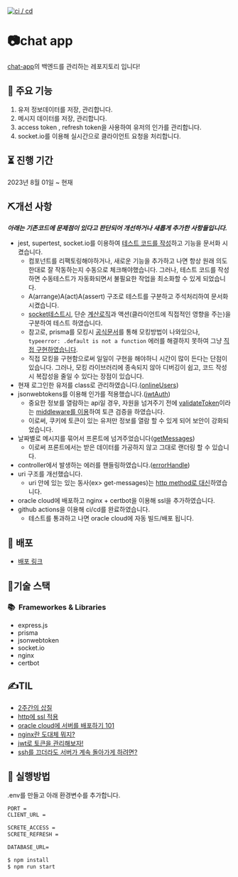 [![ci / cd](https://github.com/YeonghunKO/chat-app-server/actions/workflows/action.yml/badge.svg)](https://github.com/YeonghunKO/chat-app-server/actions/workflows/action.yml)

# 📷chat app

[chat-app](https://github.com/YeonghunKO/chat-app-client/tree/main)의 백엔드를 관리하는 레포지토리 입니다!

## 📢 주요 기능

1. 유저 정보데이터를 저장, 관리합니다.
2. 메시지 데이터를 저장, 관리합니다.
3. access token , refresh token을 사용하여 유저의 인가를 관리합니다.
4. socket.io를 이용해 실시간으로 클라이언트 요청을 처리합니다.

## ⏳ 진행 기간

2023년 8월 01일 ~ 현재

## ⛏개선 사항

_**아래는 기존코드에 문제점이 있다고 판단되어 개선하거나 새롭게 추가한 사항들입니다.**_

- jest, supertest, socket.io를 이용하여 [테스트 코드를 작성](https://github.com/YeonghunKO/chat-app-server/tree/master/__test__)하고 기능을 문서화 시켰습니다.
  - 컴포넌트를 리팩토링해야하거나, 새로운 기능을 추가하고 나면 항상 원래 의도한대로 잘 작동하는지 수동으로 체크해야했습니다. 그러나, 테스트 코드를 작성하면 수동테스트가 자동화되면서 불필요한 작업을 최소화할 수 있게 되었습니다.
  - A(arrange)A(act)A(assert) 구조로 테스트를 구분하고 주석처리하여 문서화 시켰습니다.
  - [socket테스트시](https://github.com/YeonghunKO/chat-app-server/blob/master/__test__/socket.test.ts), 단순 [계산로직](https://github.com/YeonghunKO/chat-app-server/blob/master/socket/user.ts#L7)과 액션(클라이언트에 직접적인 영향을 주는)을 구분하여 테스트 하였습니다.
  - 참고로, prisma를 모킹시 [공식문서](https://www.prisma.io/docs/orm/prisma-client/testing/unit-testing)를 통해 모킹방법이 나와있으나, `typeerror: .default is not a function` 에러를 해결하지 못하여 그냥 [직접 구현하였습니다](https://github.com/YeonghunKO/chat-app-server/blob/master/__test__/mock/prismaInstance.ts).
  - 직접 모킹을 구현함으로써 일일이 구현을 해야하니 시간이 많이 든다는 단점이 있습니다. 그러나, 모킹 라이브러리에 종속되지 않아 디버깅이 쉽고, 코드 작성시 복잡성을 줄일 수 있다는 장점이 있습니다.
- 현재 로그인한 유저를 class로 관리하였습니다.([onlineUsers](https://github.com/YeonghunKO/chat-app-server/blob/master/utils/onlineUser.ts))
- jsonwebtokens를 이용해 인가를 적용했습니다.([jwtAuth](https://github.com/YeonghunKO/chat-app-server/blob/master/middleware/jwtAuth.ts))
  - 중요한 정보를 열람하는 api일 경우, 자원을 넘겨주기 전에 [validateToken](https://github.com/YeonghunKO/chat-app-server/blob/master/middleware/validateToken.ts)이라는 [middleware를 이용](https://github.com/YeonghunKO/chat-app-server/blob/master/index.ts#L41)하여 토큰 검증을 하였습니다.
  - 이로써, 쿠키에 토큰이 있는 유저만 정보를 열람 할 수 있게 되어 보안이 강화되었습니다.
- 날짜별로 메시지를 묶어서 프론트에 넘겨주었습니다([getMessages](https://github.com/YeonghunKO/chat-app-server/blob/master/controller/MessageController.ts#L81))
  - 이로써 프론트에서는 받은 데이터를 가공하지 않고 그대로 랜더링 할 수 있습니다.
- controller에서 발생하는 에러를 핸들링하였습니다.([errorHandle](https://github.com/YeonghunKO/chat-app-server/blob/master/utils/errorHandle.ts))
- uri 구조를 개선했습니다.
  - uri 안에 있는 있는 동사(ex> get-messages)는 [http method로 대신](https://github.com/YeonghunKO/chat-app-server/commit/a64971505fcab61c3c0ea72d71cc178518466e20)하였습니다.
- oracle cloud에 배포하고 nginx + certbot을 이용해 ssl을 추가하였습니다.
- github actions을 이용해 ci/cd를 완료하였습니다.
  - 테스트를 통과하고 나면 oracle cloud에 자동 빌드/배포 됩니다.

## 🚀 배포

- [배포 링크](https://api.chat-app.live)

## 🤖기술 스택

### 📚&nbsp;&nbsp;Frameworkes & Libraries

- express.js
- prisma
- jsonwebtoken
- socket.io
- nginx
- certbot

## ✍️TIL

- [2주간의 삽질](https://velog.io/@yhko1992/%EC%A7%80%EB%82%9C-%ED%95%9C%EB%8B%AC%EA%B0%84-%EC%82%BD%EC%A7%88%EC%9D%98-%EA%B8%B0%EB%A1%9D)
- [http에 ssl 적용](https://velog.io/@yhko1992/http%EC%97%90-ssl%EC%A0%81%EC%9A%A9%ED%95%98%EC%97%AC-https%EB%A1%9C-%EB%A7%8C%EB%93%A4%EC%96%B4%EC%A3%BC%EA%B8%B0)
- [oracle cloud에 서버를 배포하기 101](https://velog.io/@yhko1992/oracle-vc%EC%97%90%EC%84%9C-%ED%8F%AC%ED%8A%B8%EB%A5%BC-%EC%97%B4%EC%96%B4%EC%A3%BC%EA%B3%A0-%EB%B0%A9%ED%99%94%EB%B2%BD-%ED%97%88%EC%9A%A9%ED%95%98%EA%B8%B0)
- [nginx란 도대체 뭐지?](https://velog.io/@yhko1992/nginx%EB%9E%80-%EB%8F%84%EB%8C%80%EC%B2%B4-%EB%AD%90%EC%A7%80)
- [jwt로 토큰을 관리해보자!](https://velog.io/@yhko1992/express%EC%97%90%EC%84%9C-jwt%ED%86%A0%ED%81%B0-%EC%84%B8%ED%8C%85%ED%95%98%EA%B8%B0)
- [ssh를 끄더라도 서버가 계속 돌아가게 하려면?](https://velog.io/@yhko1992/ssh%ED%84%B0%EB%AF%B8%EB%84%90%EC%9D%84-%EA%BB%90%EC%9D%84%EB%95%8C%EB%8F%84-%EC%84%9C%EB%B2%84%EA%B0%80-%EA%B3%84%EC%86%8D-%EB%8F%8C%EC%95%84%EA%B0%80%EA%B2%8C-%ED%95%98%EB%A0%A4%EB%A9%B4)

## 🔑 실행방법

.env를 만들고 아래 환경변수를 추가합니다.

```cmd
PORT =
CLIENT_URL =

SCRETE_ACCESS =
SCRETE_REFRESH =

DATABASE_URL=
```

```cmd
$ npm install
$ npm run start
```
